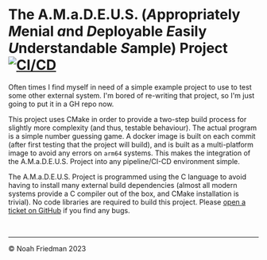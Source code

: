 # The A.M.a.D.E.U.S. (*A*ppropriately *M*enial *a*nd *D*eployable *E*asily *U*nderstandable *S*ample) Project [![CI/CD](https://github.com/noah-friedman/amadeus/actions/workflows/CICD.yml/badge.svg)](https://github.com/noah-friedman/amadeus/actions/workflows/CICD.yml)

Often times I find myself in need of a simple example project to use to test some other external system.
I'm bored of re-writing that project, so I'm just going to put it in a GH repo now.


This project uses CMake in order to provide a two-step build process for slightly more complexity (and thus, testable behaviour).
The actual program is a simple number guessing game. A docker image is built on each commit (after first testing that the project
will build), and is built as a multi-platform image to avoid any errors on `arm64` systems. This makes the integration of the
A.M.a.D.E.U.S. Project into any pipeline/CI-CD environment simple.

The A.M.a.D.E.U.S. Project is programmed using the C language to avoid having to install many external build dependencies 
(almost all modern systems provide a C compiler out of the box, and CMake installation is trivial). No code libraries
are required to build this project. Please [open a ticket on GitHub](https://github.com/noah-friedman/amadeus/issues/new/choose)
if you find any bugs.

<br />

---
© Noah Friedman 2023
